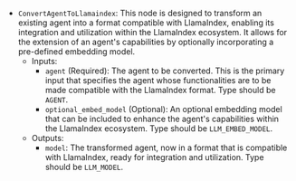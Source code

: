 - `ConvertAgentToLlamaindex`: This node is designed to transform an existing agent into a format compatible with LlamaIndex, enabling its integration and utilization within the LlamaIndex ecosystem. It allows for the extension of an agent's capabilities by optionally incorporating a pre-defined embedding model.
    - Inputs:
        - `agent` (Required): The agent to be converted. This is the primary input that specifies the agent whose functionalities are to be made compatible with the LlamaIndex format. Type should be `AGENT`.
        - `optional_embed_model` (Optional): An optional embedding model that can be included to enhance the agent's capabilities within the LlamaIndex ecosystem. Type should be `LLM_EMBED_MODEL`.
    - Outputs:
        - `model`: The transformed agent, now in a format that is compatible with LlamaIndex, ready for integration and utilization. Type should be `LLM_MODEL`.
